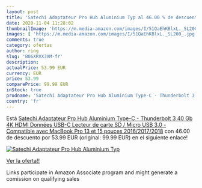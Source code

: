 ```yaml
---
layout: post
title: 'Satechi Adaptateur Pro Hub Aluminium Typ al 46.00 % de descuento'
date: 2020-11-04 11:28:02
thumbnailImage: 'https://m.media-amazon.com/images/I/51QaEhKBlxL._SL200_.jpg'
images: [ 'https://m.media-amazon.com/images/I/51QaEhKBlxL._SL200_.jpg' ]
comments: true
category: ofertas
author: ring
slug: 'B06XRVX3XM-fr'
description:
actualPrice: 53.99 EUR
currency: EUR
price: 53.99
comparePrice: 99.99 EUR
inStock: true
prodname: 'Satechi Adaptateur Pro Hub Aluminium Type-C - Thunderbolt 3  40 Gb   4K HDMI  Données USB-C  Lecteur de carte SD / Micro  USB 3.0 - Compatible avec MacBook Pro 13 et 15 pouces 2016/2017/2018'
country: 'fr'
---
```


Está [Satechi Adaptateur Pro Hub Aluminium Type-C - Thunderbolt 3  40 Gb   4K HDMI  Données USB-C  Lecteur de carte SD / Micro  USB 3.0 - Compatible avec MacBook Pro 13 et 15 pouces 2016/2017/2018](https://www.amazon.fr/dp/B06XRVX3XM/?tag=tolees0d-21) con 46.00 de descuento por 53.99 EUR (original: 99.99 EUR) en el siguiente enlace!

[![Satechi Adaptateur Pro Hub Aluminium Typ](https://m.media-amazon.com/images/I/51QaEhKBlxL._SL200_.jpg)](https://www.amazon.fr/dp/B06XRVX3XM/?tag=tolees0d-21)

[Ver la oferta!!](https://www.amazon.fr/dp/B06XRVX3XM/?tag=tolees0d-21)

Links participate in Amazon Associate program and might generate a comission on qualifying sales


